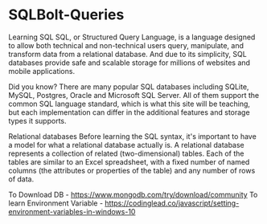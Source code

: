 # SQLBolt-Queries
Learning SQL
SQL, or Structured Query Language, is a language designed to allow both technical and non-technical users query, manipulate, and transform data from a relational database. 
And due to its simplicity, SQL databases provide safe and scalable storage for millions of websites and mobile applications.

Did you know?
There are many popular SQL databases including SQLite, MySQL, Postgres, Oracle and Microsoft SQL Server. All of them support the common SQL language standard, which is what this site will be teaching, but each implementation can differ in the additional features and storage types it supports.

Relational databases
Before learning the SQL syntax, it's important to have a model for what a relational database actually is. 
A relational database represents a collection of related (two-dimensional) tables. 
Each of the tables are similar to an Excel spreadsheet, with a fixed number of named columns (the attributes or properties of the table) and any number of rows of data.


To Download DB - https://www.mongodb.com/try/download/community
To learn Environment Variable - https://codinglead.co/javascript/setting-environment-variables-in-windows-10
